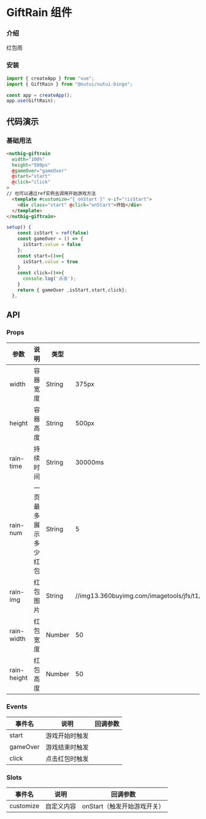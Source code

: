 # GiftRain 组件

### 介绍

红包雨

### 安装

```javascript
import { createApp } from "vue";
import { GiftRain } from "@nutui/nutui-bingo";

const app = createApp();
app.use(GiftRain);
```

## 代码演示

### 基础用法

```html
<nutbig-giftrain
  width="100%"
  height="580px"
  @gameOver="gameOver"
  @start="start"
  @click="click"
>
// 也可以通过ref实例去调用开始游戏方法
  <template #customize="{ onStart }" v-if="!isStart">
    <div class="start" @click="onStart">开始</div>
  </template>
</nutbig-giftrain>
```

```javascript
setup() {
    const isStart = ref(false)
    const gameOver = () => {
      isStart.value = false
    };
    const start=()=>{
      isStart.value = true
    }
    const click=()=>{
      console.log('点击');
    }
    return { gameOver ,isStart,start,click};
  },
```

## API

### Props

| 参数         | 说明                             | 类型   | 默认值           |
| ------------ | -------------------------------- | ------ | ---------------- |
| width         | 容器宽度          | String |           375px     |
| height        | 容器高度                      | String |  500px              |
| rain-time         | 持续时间 | String |       30000ms         | 
| rain-num | 一页最多展示多少红包   | String | 5 | 
| rain-img   | 红包图片| String | //img13.360buyimg.com/imagetools/jfs/t1/199416/7/16633/40527/618c8bebEb03467d8/6af8bde529c5cf61.png       |
| rain-width          | 红包宽度        | Number | 50              |
| rain-height          | 红包高度                       | Number | 50              |

### Events

| 事件名 | 说明           | 回调参数     |
| ------ | -------------- | ------------ |
| start  | 游戏开始时触发|  |
| gameOver  | 游戏结束时触发 | |
| click  | 点击红包时触发 |  |

### Slots

| 事件名 | 说明           | 回调参数     |
| ------ | -------------- | ------------ |
| customize  | 自定义内容|   onStart（触发开始游戏开关） |       